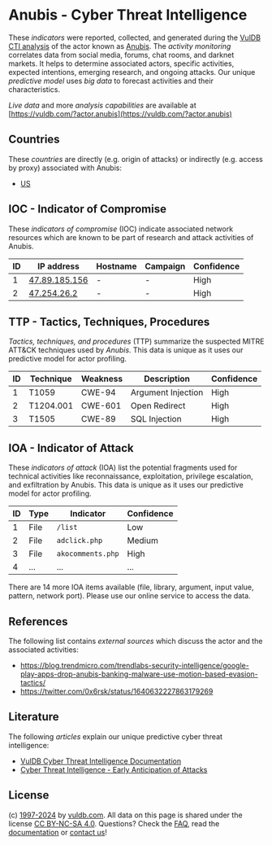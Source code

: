 # Anubis - Cyber Threat Intelligence

These _indicators_ were reported, collected, and generated during the [VulDB CTI analysis](https://vuldb.com/?kb.cti) of the actor known as [Anubis](https://vuldb.com/?actor.anubis). The _activity monitoring_ correlates data from social media, forums, chat rooms, and darknet markets. It helps to determine associated actors, specific activities, expected intentions, emerging research, and ongoing attacks. Our unique _predictive model_ uses _big data_ to forecast activities and their characteristics.

_Live data_ and more _analysis capabilities_ are available at [https://vuldb.com/?actor.anubis](https://vuldb.com/?actor.anubis)

## Countries

These _countries_ are directly (e.g. origin of attacks) or indirectly (e.g. access by proxy) associated with Anubis:

* [US](https://vuldb.com/?country.us)

## IOC - Indicator of Compromise

These _indicators of compromise_ (IOC) indicate associated network resources which are known to be part of research and attack activities of Anubis.

ID | IP address | Hostname | Campaign | Confidence
-- | ---------- | -------- | -------- | ----------
1 | [47.89.185.156](https://vuldb.com/?ip.47.89.185.156) | - | - | High
2 | [47.254.26.2](https://vuldb.com/?ip.47.254.26.2) | - | - | High

## TTP - Tactics, Techniques, Procedures

_Tactics, techniques, and procedures_ (TTP) summarize the suspected MITRE ATT&CK techniques used by _Anubis_. This data is unique as it uses our predictive model for actor profiling.

ID | Technique | Weakness | Description | Confidence
-- | --------- | -------- | ----------- | ----------
1 | T1059 | CWE-94 | Argument Injection | High
2 | T1204.001 | CWE-601 | Open Redirect | High
3 | T1505 | CWE-89 | SQL Injection | High

## IOA - Indicator of Attack

These _indicators of attack_ (IOA) list the potential fragments used for technical activities like reconnaissance, exploitation, privilege escalation, and exfiltration by Anubis. This data is unique as it uses our predictive model for actor profiling.

ID | Type | Indicator | Confidence
-- | ---- | --------- | ----------
1 | File | `/list` | Low
2 | File | `adclick.php` | Medium
3 | File | `akocomments.php` | High
4 | ... | ... | ...

There are 14 more IOA items available (file, library, argument, input value, pattern, network port). Please use our online service to access the data.

## References

The following list contains _external sources_ which discuss the actor and the associated activities:

* https://blog.trendmicro.com/trendlabs-security-intelligence/google-play-apps-drop-anubis-banking-malware-use-motion-based-evasion-tactics/
* https://twitter.com/0x6rsk/status/1640632227863179269

## Literature

The following _articles_ explain our unique predictive cyber threat intelligence:

* [VulDB Cyber Threat Intelligence Documentation](https://vuldb.com/?kb.cti)
* [Cyber Threat Intelligence - Early Anticipation of Attacks](https://www.scip.ch/en/?labs.20201022)

## License

(c) [1997-2024](https://vuldb.com/?kb.changelog) by [vuldb.com](https://vuldb.com/?kb.about). All data on this page is shared under the license [CC BY-NC-SA 4.0](https://creativecommons.org/licenses/by-nc-sa/4.0/). Questions? Check the [FAQ](https://vuldb.com/?kb.faq), read the [documentation](https://vuldb.com/?kb) or [contact us](https://vuldb.com/?contact)!
